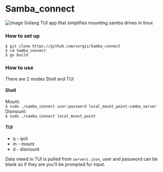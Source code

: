 # Samba_connect
![image](https://github.com/xorgzz/Samba_connect/assets/118397053/849f7bf5-5e1c-4cea-89e3-ff9d4ea40d58)
Golang TUI app that simplifies mounting samba drives in linux
<br>
### How to set up
`$ git clone https://github.com/xorgzz/Samba_connect`<br>
`$ cd Samba_connect` <br>
`$ go build`<br>
### How to use
There are 2 modes Shell and TUI
#### Shell
Mount:<br>
`$ sudo ./samba_connect user:password local_mount_point:samba_server`<br>
Dismount:<br>
`$ sudo ./samba_connect local_mount_point`
#### TUI
 * q - quit
 * m - mount
 * d - dismount

Data viewd in TUI is pulled from `servers.json`,
user and password can be blank so if they are you'll be prompted for input. 
